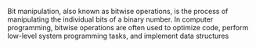 Bit manipulation, also known as bitwise operations, is the process of manipulating the individual bits of a binary number. In computer programming, bitwise operations are often used to optimize code, perform low-level system programming tasks, and implement data structures
